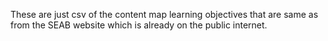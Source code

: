 These are just csv of the content map learning objectives that are same as from the SEAB website which is already on the public internet.

